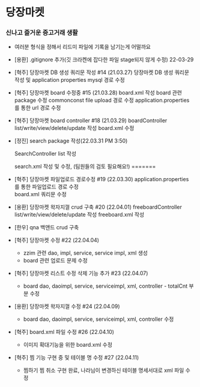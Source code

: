 # 당장마켓

### 신나고 즐거운 중고거래 생활

- 여러분 형식을 정해서 리드미 파일에 기록을 남기는게 어떨까요

- [용환] .gitignore 추가(깃 크라켄에 잡다한 파일 stage되지 않게 수정) 22-03-29

- [혁주] 당장마켓 DB 생성 쿼리문 작성 #14 (21.03.27)
    당장마켓 DB 생성 쿼리문 작성 및 application properties mysql 경로 수정

- [혁주] 당장마켓 board 수정중 #15 (21.03.28)
    board.xml 작성
    board 관련 package 수정
    commonconst file upload 경로 수정
    application.properties 를 통한 url 경로 수정

- [혁주] 당장마켓 board controller #18 (21.03.29)
    boardController list/write/view/delete/update 작성
    board.xml 수정

- [정진] search package 작성(22.03.31 PM 3:50)
  
    SearchController list 작성
    
    search.xml 작성 및 수정, (팀원들의 검토 필요해요!)
=======

- [혁주] 당장마켓 파일업로드 경로수정 #19 (22.03.30)
    application.properties 를 통한 파일업로드 경로 수정  
    board.xml 쿼리문 수정

- [용환] 당장마켓 왁자지껄 crud 구축 #20 (22.04.01)
    freeboardController list/write/view/delete/update 작성
    freeboard.xml 작성     
    
- [한우] qna 백앤드 crud 구축  

- [혁주] 당장마켓 수정 #22 (22.04.04)
    - zzim 관련 dao, impl, service, service impl, xml 생성
    - board 관련 업로드 문제 수정
- [혁주] 당장마켓 리스트 수정 삭제 기능 추가 #23 (22.04.07)
    - board dao, daoimpl, service, serviceimpl, xml, controller - totalCnt 부분 수정

- [용환] 당장마켓 왁자지껄 수정 #24 (22.04.09)
    -  board dao, daoimpl, service, serviceimpl, xml, controller 수정

- [혁주] board.xml 파일 수정 #26 (22.04.10)
    - 이미지 확대기능을 위한 board.xml 수정

- [혁주] 찜 기능 구현 중 및 테이블 명 수정 #27 (22.04.11)
    - 찜하기 찜 취소 구현 완료, 나라님이 변경하신 테이블 명세서대로 xml 파일 수정